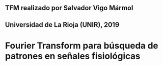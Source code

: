 ## TFM realizado por Salvador Vigo Mármol 
## Universidad de La Rioja (UNIR), 2019
# Fourier Transform para búsqueda de patrones en señales fisiológicas
